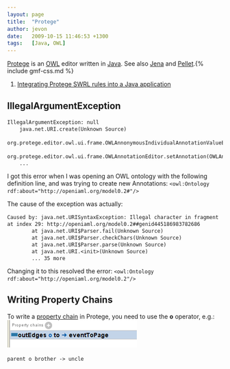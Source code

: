 ```yaml
---
layout: page
title:  "Protege"
author: jevon
date:   2009-10-15 11:46:53 +1300
tags:   [Java, OWL]
---
```


[Protege](protege.md) is an [OWL](owl.md) editor written in [Java](java.md). See also [Jena](jena.md) and [Pellet](pellet.md).{% include gmf-css.md %}

1. <a href="http://article.gmane.org/gmane.comp.misc.ontology.protege.owl/30337">Integrating Protege SWRL rules into a Java application</a>

## IllegalArgumentException
```
IllegalArgumentException: null
    java.net.URI.create(Unknown Source)  
    org.protege.editor.owl.ui.frame.OWLAnnonymousIndividualAnnotationValueEditor.setEditedObject(OWLAnnonymousIndividualAnnotationValueEditor.java:88)
    org.protege.editor.owl.ui.frame.OWLAnnotationEditor.setAnnotation(OWLAnnotationEditor.java:132)
    ...
```

I got this error when I was opening an OWL ontology with the following definition line, and was trying to create new Annotations:
`<owl:Ontology rdf:about="http://openiaml.org/model0.2#"/>`

The cause of the exception was actually:

```
Caused by: java.net.URISyntaxException: Illegal character in fragment at index 29: http://openiaml.org/model0.2##genid445186983782686
        at java.net.URI$Parser.fail(Unknown Source)
        at java.net.URI$Parser.checkChars(Unknown Source)
        at java.net.URI$Parser.parse(Unknown Source)
        at java.net.URI.<init>(Unknown Source)
        ... 35 more
```

Changing it to this resolved the error:
`<owl:Ontology rdf:about="http://openiaml.org/model0.2"/>`

## Writing Property Chains

To write a <a href="http://semwebprogramming.org/?p=175">property chain</a> in Protege, you need to use the **o** operator, e.g.:<img src="/img/gmf/protege-chains.png" class="gmf">

`parent o brother -> uncle`
